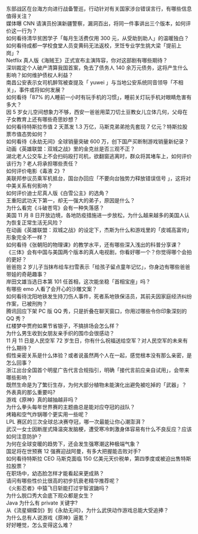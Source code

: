 东部战区在台海方向进行战备警巡，行动针对有关国家涉台错误言行，有哪些信息值得关注？  
媒体曝 CNN 请演员扮演新疆警察，漏洞百出，将同一件事讲出三个版本，如何评价这一行为？  
如何看待清华贫困学子「每月生活费仅用 300 元，从受助到助人」的温暖独白？  
如何看待成都一学校食堂人员变黄码无法返校，烹饪专业学生挑大梁「提前上岗」?  
Netflix 真人版《海贼王》正式宣布主演阵容，你对这部剧有哪些期待？  
深圳裁定个人破产清算我国首案，免去了债务人 140 余万元债务，这将产生什么影响？如何维护债权人利益？  
南昌公安表示女司机醉驾被查提及「 yuwei 」与当地公安系统同音领导「不相关」，事件或将如何发展？  
如何看待「87% 的人睡前一小时有玩手机的习惯」，睡前关灯玩手机对眼睛危害有多大？  
因 5 岁女儿空间想象力不够，西安一爸爸用菜刀切土豆教女儿立体几何，父母在子女教育上还有哪些奇思妙想？  
如何看待特斯拉市值 2 天蒸发 1.3 万亿，马斯克弟弟抢先套现 7 亿元？特斯拉股票市值态势如何？  
如何看待《永劫无间》全球销量突破 600 万，创下国产买断制游戏销量新纪录？  
动画《英雄联盟：双城之战》里的金克丝是否三观不正？  
湖北老人公交车上不会扫码殴打司机，欲翻窗逃离时，群众将其堵车上，如何评价该行为？老人将承担哪些责任？  
如何评价电影《毒液 2》?  
美联邦参议员乘军机抵台，国台办回应「不要向台独势力释放错误信号 」，这将对中美关系有何影响？  
如何评价迪士尼真人版《白雪公主》的选角？  
王重阳武功天下第一，却无一强大的弟子，原因是什么？  
为什么看完《斗破苍穹》会有一种失落感？  
美国 11 月 8 日开放边境，各地防疫措施进一步放松，为什么越来越多的美国人认为恢复正常生活无风险？  
在动画《英雄联盟：双城之战》的设定下，杰斯为什么和游戏里的「皮城高富帅」形象完全不一样？  
如何看待《张朝阳的物理课》的教学水平，还有哪些深入浅出的科普分享课？  
《三体》会有中国与美国两个版本的真人电视剧，你看好哪一个？你觉得哪个会拍的更好？  
爸爸抱 2 岁儿子当抹布给车扫雪表示「给孩子留点童年记忆」，你身边有哪些爸爸带娃的奇葩趣事？  
岸田文雄当选日本第 101 任首相，这次能坐稳「首相宝座」吗？  
有哪些 emo 人看了会开心的沙雕文案？  
如何看待沈阳地铁发生持刀伤人事件，死者系地铁保洁员，其前夫因家庭经济纠纷作案，已被刑拘？  
腾讯回应下架 PC 版 QQ 秀，只是折叠在聊天窗口，你用过哪些令你印象深刻的 QQ 秀？  
红楼梦中贾府如果节省银子，不搞排场会怎么样？  
为什么男生收到女朋友亲手织的围巾会很感动？  
11 月 11 日是人民空军 72 岁生日，你有什么祝福送给空军？对人民空军的未来有什么期待？  
假性亲密关系是什么体验？或者说虽然两个人在一起，感觉根本没有那么亲密，是怎么回事？  
浙江出台全国首个明星广告代言合规指引，明确「接代言前应亲自试用」，会带来哪些影响？  
既然生命是为了繁衍生存，为何大部分植物未能演化出避免被吃掉的「武器」？  
外表真的那么重要吗?  
游戏《原神》真的越抽越非吗？  
为什么拳头每年世界赛的主题曲总是能对应夺冠的战队？  
烤箱和空气炸锅哪个更实用一些呢？  
LPL 赛区的三次全球总决赛夺冠，哪一次最能让你心潮澎湃？  
武汉一女士因断崖式降温突发脑梗，遭受寒冷刺激身体容易有什么不良反应？应该如何注意防护？  
为何在全球变暖的趋势下，还会发生强寒潮这种极端气象？  
国足将在世预赛 12 强赛迎战阿曼，有多大把握能击败对手?  
如何看待特斯拉 CEO 马斯克面临 150 亿美元天价税单，第四季度或被迫出售特斯拉股票？  
在职场中，幼态脸怎样才能看起来更成熟？  
请问有哪些性价比很高的初步抗衰老精华推荐呢？  
《火影忍者》中猿飞日斩能打过宇智波鼬吗？  
为什么脱口秀大会底下观众都是女生？  
Java 为什么有 private 关键字?  
从《流星蝴蝶剑》到《永劫无间》，为什么武侠动作游戏总能大受追捧？  
为什么总有人说游戏《原神》逼氪？  
好好睡觉，怎么变得这么难？  

